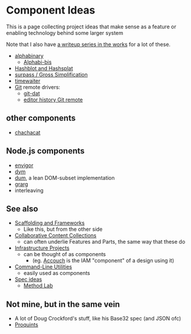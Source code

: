 # Component Ideas

This is a page collecting project ideas that make sense as a feature or enabling technology behind some larger system

Note that I also have [a writeup series in the works](f1403399-a887-4262-aac6-292035465eab.md) for a lot of these.

- [alphabinary](a92da7dd-0bba-44ba-8e5a-743571caab3e.md)
  - [Alphabi-bis](aff16e39-6c03-4104-aa4d-1d7240d2caf5.md)
- [Hashblot and Hashsplat](92dc66f5-23e0-4790-ac34-6b18a76d0d98.md)
- [surpass / Gross Simplification](4abecfee-9100-45f3-9566-4d5234924dd2.md)
- [timewaiter](6f16c598-4c9c-4ba5-ad41-488662dcfcf4.md)
- [Git](e72591d5-c372-4f03-a1a5-3d3edbd7b73f.md) remote drivers:
  - [git-dat](b3f0b384-7999-4e66-ab4b-14d8b9176db0.md)
  - [editor history Git remote](0b7eb1c1-7248-4e8a-8d22-c03522390671.md)

## other components

- [chachacat](a76b3fab-f38c-4dc3-a567-5bac0bb5bd1a.md)

## Node.js components

- [envigor](265f23de-445d-44d3-acfc-66e316cb03a2.md)
- [dym](b1bdad52-b669-4bf1-8708-6ef9d6dce47c.md)
- [dum](3c185b9f-9c22-492a-a6a4-5843e9addc13.md), a lean DOM-subset implementation
- [grarg](8a56a105-b97c-4cd2-a3e8-0c021f3fc28b.md)
- interleaving

## See also

- [Scaffolding and Frameworks](d78bdabf-6401-489e-a284-51c500826748.md)
  - Like this, but from the other side
- [Collaborative Content Collections](fa8952af-648f-4d3d-a1a7-39b052123911.md)
  - can often underlie Features and Parts, the same way that these do
- [Infrastructure Projects](bbd1dca8-d599-45c1-8f08-adc37d8a76ec.md)
  - can be thought of as components
    - (eg. [Accouch](1ae14fdb-5356-456a-a12f-89513f3a50ef.md) is the IAM "component" of a design using it)
- [Command-Line Utilities](1000f4c9-bc83-462e-873e-ab9c7c6d462f.md)
  - easily used as components
- [Spec ideas](623663c5-9130-48ca-a3a7-1a37e88d307a.md)
  - [Method Lab](9a2890e2-a0fa-4484-9c1e-3c7c7ec4f28a.md)

## Not mine, but in the same vein

- A lot of Doug Crockford's stuff, like his Base32 spec (and JSON ofc)
- [Proquints](e6a165a7-64b0-4215-aab6-c391ee82d66d.md)
